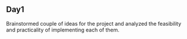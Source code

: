 ## Day1
Brainstormed couple of ideas for the project and analyzed the feasibility and practicality of implementing each of them.


